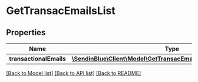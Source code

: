 # GetTransacEmailsList

## Properties
Name | Type | Description | Notes
------------ | ------------- | ------------- | -------------
**transactionalEmails** | [**\SendinBlue\Client\Model\GetTransacEmailsListTransactionalEmails[]**](GetTransacEmailsListTransactionalEmails.md) |  | [optional] 

[[Back to Model list]](../../README.md#documentation-for-models) [[Back to API list]](../../README.md#documentation-for-api-endpoints) [[Back to README]](../../README.md)


